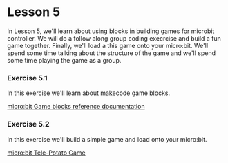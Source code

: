 # Lesson 5
In Lesson 5, we'll learn about using blocks in building games for microbit controller. We will do a follow along group coding execrcise and build a fun game together. Finally, we'll load a this game onto your micro:bit. We'll spend some time talking about the structure of the game and we'll spend some time playing the game as a group.

### Exercise 5.1
In this exercise we'll learn about makecode game blocks.

[micro:bit Game blocks reference documentation](https://makecode.microbit.org/reference/game)

### Exercise 5.2
In this exercise we'll build a simple game and load onto your micro:bit.

[micro:bit Tele-Potato Game](https://makecode.microbit.org/projects/tele-potato)
